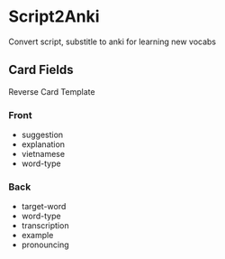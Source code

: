 # Script2Anki
Convert script, substitle to anki for learning new vocabs

## Card Fields

Reverse Card Template
### Front
- suggestion
- explanation
- vietnamese
- word-type
### Back
- target-word
- word-type
- transcription
- example
- pronouncing




